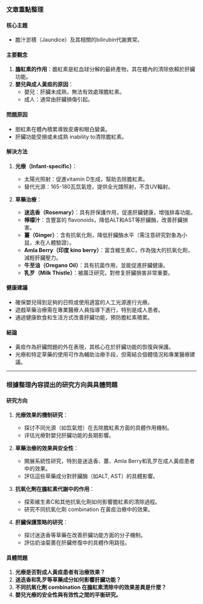 ### 文章重點整理

#### 核心主題
- 膽汁淤積（Jaundice）及其相關的bilirubin代謝異常。

#### 主要觀念
1. **膽紅素的作用**：膽紅素是紅血球分解的最終產物，其在體內的清除依賴於肝臟功能。
2. **嬰兒與成人黃疸的原因**：
   - 嬰兒：肝臟未成熟，無法有效處理膽紅素。
   - 成人：通常由肝臟損傷引起。

#### 問題原因
- 胆紅素在體內積累導致皮膚和眼白變黃。
- 肝臟功能受損或未成熟 inability to清除膽紅素。

#### 解決方法
1. **光療（Infant-specific）**：
   - 太陽光照射：促進vitamin D生成，幫助去除膽紅素。
   - 替代光源：165-180瓦氙氣燈，提供全光譜照射，不含UV輻射。

2. **草藥治療**：
   - **迷迭香（Rosemary）**：具有肝保護作用，促進肝臟健康，增強排毒功能。
   - **檸檬汁**：含豐富的 flavonoids，降低ALT和AST等肝臟酶，改善肝臟損害。
   - **薑（Ginger）**：含有抗氧化劑，降低肝臟酶水平（需注意研究對象為小鼠，未在人體驗證）。
   - **Amla Berry（印度 kino berry）**：富含維生素C，作為強大的抗氧化劑，減輕肝臟壓力。
   - **牛至油（Oregano Oil）**：具有抗菌作用，並能促進肝臟健康。
   - **乳芕（Milk Thistle）**：被廣泛研究，對修复肝臟損害非常重要。

#### 健康建議
- 確保嬰兒得到足夠的日照或使用適當的人工光源進行光療。
- 遊戲草藥治療需在專業醫療人員指導下進行，特別是成人患者。
- 通過健康飲食和生活方式改善肝臟功能，預防膽紅素積累。

#### 結論
- 黃疸作為肝臟問題的外在表現，其核心在於肝臟功能的恢復與保護。
- 光療和特定草藥的使用可作為輔助治療手段，但需結合個體情況和專業醫療建議。

---

### 根據整理內容提出的研究方向與具體問題

#### 研究方向
1. **光療效果的機制研究**：
   - 探讨不同光源（如氙氣燈）在去除膽紅素方面的具體作用機制。
   - 评估光療對嬰兒肝臟功能的長期影響。

2. **草藥治療的效果與安全性**：
   - 開展系統性研究，特別是迷迭香、薑、Amla Berry和乳芕在成人黃疸患者中的效果。
   - 評估這些草藥成分對肝臟酶（如ALT, AST）的具體影響。

3. **抗氧化劑在膽紅素代謝中的作用**：
   - 探索維生素C和其他抗氧化劑如何影響膽紅素的清除過程。
   - 研究不同抗氧化劑 combination 在黃疸治療中的效果。

4. **肝臟保護策略的研究**：
   - 探讨迷迭香等草藥在改善肝臟功能方面的分子機制。
   - 評估奶油菊薁在肝臟修復中的具體作用路徑。

#### 具體問題
1. **光療是否對成人黃疸患者有治療效果？**
2. **迷迭香和乳芕等草藥成分如何影響肝臟功能？**
3. **不同抗氧化劑 combination 在膽紅素清除中的效果差異是什麼？**
4. **嬰兒光療的安全性與有效性之間的平衡研究。**